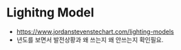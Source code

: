 # Lighitng Model

- <https://www.jordanstevenstechart.com/lighting-models>
- 년도를 보면서 발전상황과 왜 쓰는지 왜 안쓰는지 확인필요.
